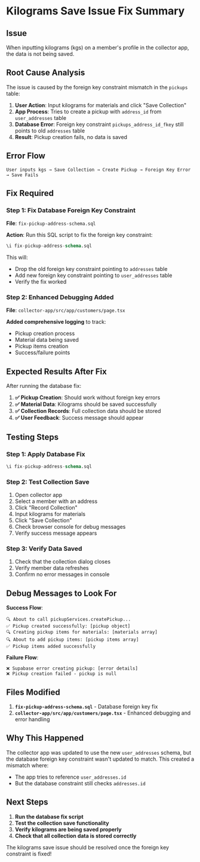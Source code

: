 # Kilograms Save Issue Fix Summary

## Issue
When inputting kilograms (kgs) on a member's profile in the collector app, the data is not being saved.

## Root Cause Analysis
The issue is caused by the foreign key constraint mismatch in the `pickups` table:

1. **User Action**: Input kilograms for materials and click "Save Collection"
2. **App Process**: Tries to create a pickup with `address_id` from `user_addresses` table
3. **Database Error**: Foreign key constraint `pickups_address_id_fkey` still points to old `addresses` table
4. **Result**: Pickup creation fails, no data is saved

## Error Flow
```
User inputs kgs → Save Collection → Create Pickup → Foreign Key Error → Save Fails
```

## Fix Required

### Step 1: Fix Database Foreign Key Constraint
**File**: `fix-pickup-address-schema.sql`

**Action**: Run this SQL script to fix the foreign key constraint:
```sql
\i fix-pickup-address-schema.sql
```

This will:
- Drop the old foreign key constraint pointing to `addresses` table
- Add new foreign key constraint pointing to `user_addresses` table
- Verify the fix worked

### Step 2: Enhanced Debugging Added
**File**: `collector-app/src/app/customers/page.tsx`

**Added comprehensive logging** to track:
- Pickup creation process
- Material data being saved
- Pickup items creation
- Success/failure points

## Expected Results After Fix

After running the database fix:

1. **✅ Pickup Creation**: Should work without foreign key errors
2. **✅ Material Data**: Kilograms should be saved successfully
3. **✅ Collection Records**: Full collection data should be stored
4. **✅ User Feedback**: Success message should appear

## Testing Steps

### Step 1: Apply Database Fix
```sql
\i fix-pickup-address-schema.sql
```

### Step 2: Test Collection Save
1. Open collector app
2. Select a member with an address
3. Click "Record Collection"
4. Input kilograms for materials
5. Click "Save Collection"
6. Check browser console for debug messages
7. Verify success message appears

### Step 3: Verify Data Saved
1. Check that the collection dialog closes
2. Verify member data refreshes
3. Confirm no error messages in console

## Debug Messages to Look For

**Success Flow**:
```
🔍 About to call pickupServices.createPickup...
✅ Pickup created successfully: [pickup object]
🔍 Creating pickup items for materials: [materials array]
🔍 About to add pickup items: [pickup items array]
✅ Pickup items added successfully
```

**Failure Flow**:
```
❌ Supabase error creating pickup: [error details]
❌ Pickup creation failed - pickup is null
```

## Files Modified

1. **`fix-pickup-address-schema.sql`** - Database foreign key fix
2. **`collector-app/src/app/customers/page.tsx`** - Enhanced debugging and error handling

## Why This Happened

The collector app was updated to use the new `user_addresses` schema, but the database foreign key constraint wasn't updated to match. This created a mismatch where:
- The app tries to reference `user_addresses.id`
- But the database constraint still checks `addresses.id`

## Next Steps

1. **Run the database fix script**
2. **Test the collection save functionality**
3. **Verify kilograms are being saved properly**
4. **Check that all collection data is stored correctly**

The kilograms save issue should be resolved once the foreign key constraint is fixed!
